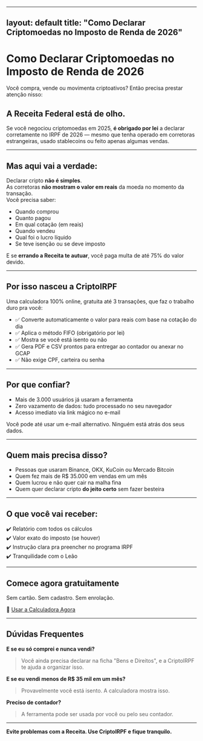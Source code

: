 
---
layout: default
title: "Como Declarar Criptomoedas no Imposto de Renda de 2026"
---

# Como Declarar Criptomoedas no Imposto de Renda de 2026

Você compra, vende ou movimenta criptoativos? Então precisa prestar atenção nisso:

## A Receita Federal está de olho.

Se você negociou criptomoedas em 2025, **é obrigado por lei** a declarar corretamente no IRPF de 2026 — mesmo que tenha operado em corretoras estrangeiras, usado stablecoins ou feito apenas algumas vendas.

---

## Mas aqui vai a verdade:

Declarar cripto **não é simples**.  
As corretoras **não mostram o valor em reais** da moeda no momento da transação.  
Você precisa saber:

- Quando comprou
- Quanto pagou
- Em qual cotação (em reais)
- Quando vendeu
- Qual foi o lucro líquido
- Se teve isenção ou se deve imposto

E se **errando a Receita te autuar**, você paga multa de até 75% do valor devido.

---

## Por isso nasceu a CriptoIRPF

Uma calculadora 100% online, gratuita até 3 transações, que faz o trabalho duro pra você:

- ✅ Converte automaticamente o valor para reais com base na cotação do dia
- ✅ Aplica o método FIFO (obrigatório por lei)
- ✅ Mostra se você está isento ou não
- ✅ Gera PDF e CSV prontos para entregar ao contador ou anexar no GCAP
- ✅ Não exige CPF, carteira ou senha

---

## Por que confiar?

- Mais de 3.000 usuários já usaram a ferramenta
- Zero vazamento de dados: tudo processado no seu navegador
- Acesso imediato via link mágico no e-mail

Você pode até usar um e-mail alternativo. Ninguém está atrás dos seus dados.

---

## Quem mais precisa disso?

- Pessoas que usaram Binance, OKX, KuCoin ou Mercado Bitcoin
- Quem fez mais de R$ 35.000 em vendas em um mês
- Quem lucrou e não quer cair na malha fina
- Quem quer declarar cripto **do jeito certo** sem fazer besteira

---

## O que você vai receber:

✔️ Relatório com todos os cálculos  
✔️ Valor exato do imposto (se houver)  
✔️ Instrução clara pra preencher no programa IRPF  
✔️ Tranquilidade com o Leão

---

## Comece agora gratuitamente

Sem cartão. Sem cadastro. Sem enrolação.

🔘 [Usar a Calculadora Agora](https://criptoirpf.com.br)

---

## Dúvidas Frequentes

**E se eu só comprei e nunca vendi?**  
> Você ainda precisa declarar na ficha "Bens e Direitos", e a CriptoIRPF te ajuda a organizar isso.

**E se eu vendi menos de R$ 35 mil em um mês?**  
> Provavelmente você está isento. A calculadora mostra isso.

**Preciso de contador?**  
> A ferramenta pode ser usada por você ou pelo seu contador.

---

**Evite problemas com a Receita. Use CriptoIRPF e fique tranquilo.**
